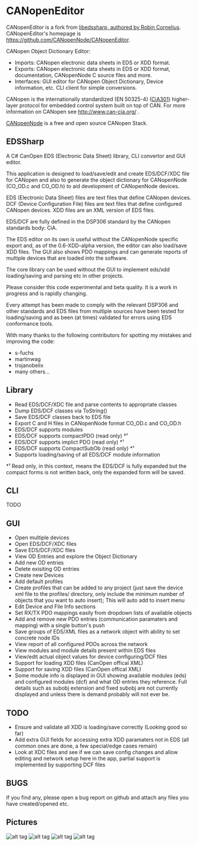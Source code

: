CANopenEditor
=============
CANopenEditor is a fork from [libedssharp, authored by Robin Cornelius](https://github.com/robincornelius/libedssharp).
CANopenEditor's homepage is https://github.com/CANopenNode/CANopenEditor.

CANopen Object Dictionary Editor:
 - Imports: CANopen electronic data sheets in EDS or XDD format.
 - Exports: CANopen electronic data sheets in EDS or XDD format, documentation, CANopenNode C source files and more.
 - Interfaces: GUI editor for CANopen Object Dictionary, Device information, etc. CLI client for simple conversions.

CANopen is the internationally standardized (EN 50325-4) ([CiA301](http://can-cia.org/standardization/technical-documents)) higher-layer protocol for embedded control system built on top of CAN. For more information on CANopen see http://www.can-cia.org/ .

[CANopenNode](https://github.com/CANopenNode/CANopenNode) is a free and open source CANopen Stack.


EDSSharp
--------

A C# CanOpen EDS (Electronic Data Sheet) library, CLI convertor and GUI editor.

This application is designed to load/save/edit and create EDS/DCF/XDC file for CANopen and also to generate the object dictionary for CANopenNode (CO_OD.c and CO_OD.h) to aid development of CANopenNode devices.

EDS (Electronic Data Sheet) files are text files that define CANopen devices.
DCF (Device Configuration File) files are text files that define configured CANopen devices.
XDD files are an XML version of EDS files.

EDS/DCF are fully defined in the DSP306 standard by the CANopen standards body: CiA.

The EDS editor on its own is useful without the CANopenNode specific export and, as of the 0.6-XDD-alpha version, the editor can also load/save XDD files.
The GUI also shows PDO mappings and can generate reports of multiple devices that are loaded into the software.

The core library can be used without the GUI to implement eds/xdd loading/saving and parsing etc in other projects.

Please consider this code experimental and beta quality.
It is a work in progress and is rapidly changing.

Every attempt has been made to comply with the relevant DSP306 and other standards and EDS files from multiple sources have been tested for loading/saving and as been (at times) validated for errors using EDS conformance tools.

With many thanks to the following contributors for spotting my mistakes and improving the code:
   * s-fuchs
   * martinwag
   * trojanobelix
   * many others...

Library
-------

* Read EDS/DCF/XDC file and parse contents to appropriate classes
* Dump EDS/DCF classes via ToString()
* Save EDS/DCF classes back to EDS file
* Export C and H files in CANopenNode format CO_OD.c and CO_OD.h
* EDS/DCF supports modules
* EDS/DCF supports compactPDO (read only) *¹
* EDS/DCF supports implict PDO (read only) *¹
* EDS/DCF supports CompactSubOb (read only) *¹
* Supports loading/saving of all EDS/DCF module information

*¹ Read only, in this context, means the EDS/DCF is fully expanded but the compact
   forms is not written back, only the expanded form will be saved.

CLI
---
TODO

GUI
---
* Open multiple devices
* Open EDS/DCF/XDC files
* Save EDS/DCF/XDC files
* View OD Entries and explore the Object Dictionary
* Add new OD entries
* Delete exisiting OD entries
* Create new Devices
* Add default profiles
* Create profiles that can be added to any project (just save the device xml file to the profiles/ directory, only include the minimum number of objects that you want to auto insert); This will auto add to insert menu
* Edit Device and File Info sections
* Set RX/TX PDO mappings easily from dropdown lists of available objects
* Add and remove new PDO entries (communication paramaters and mapping) with a single button's push
* Save groups of EDS/XML files as a network object with ability to set concrete node IDs
* View report of all configured PDOs across the network
* View modules and module details present within EDS files
* View/edit actual object values for device configuring/DCF files
* Support for loading XDD files (CanOpen offical XML)
* Support for saving XDD files (CanOpen offical XML)
* Some module info is displayed in GUI showing available modules (eds) and configured modules (dcf) and what OD entries they reference.
  Full details such as subobj extension and fixed subobj are not currently displayed and unless there is demand probably will not ever be.

TODO
----

* Ensure and validate all XDD is loading/save correctly (Looking good so far)
* Add extra GUI fields for accessing extra XDD paramaters not in EDS
  (all common ones are done, a few special/edge cases remain)
* Look at XDC files and see if we can save config changes and allow editing and
  network setup here in the app, partial support is implemented by supporting
  DCF files


BUGS
----

If you find any, please open a bug report on github and attach any files you
have created/opened etc.

Pictures
--------

![alt tag](pic1.jpg)
![alt tag](pic2.jpg)
![alt tag](pic3.jpg)
![alt tag](pic4.jpg)
